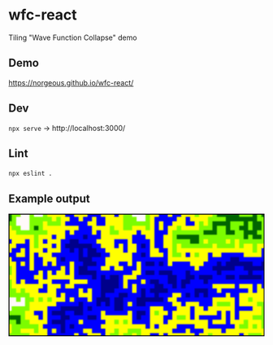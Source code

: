# wfc-react

Tiling "Wave Function Collapse" demo

## Demo

https://norgeous.github.io/wfc-react/

## Dev

`npx serve` -> http://localhost:3000/

## Lint

`npx eslint .`

## Example output

![Terrain output sample](terrain.png?raw=true "Terrain")
